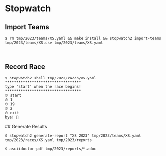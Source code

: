# Stopwatch

## Import Teams

```
$ rm tmp/2023/teams/XS.yaml && make install && stopwatch2 import-teams tmp/2023/teams/XS.csv tmp/2023/teams/XS.yaml



```

## Record Race

```
$ stopwatch2 shell tmp/2023/races/XS.yaml
**********************************
type 'start' when the race begins!
**********************************
⏱ start
⏱ 1
⏱ 19
⏱ 2
⏱ exit
bye! 👋
```

## Generate Results

```
$ stopwatch2 generate-report "XS 2023" tmp/2023/teams/XS.yaml tmp/2023/races/XS.yaml tmp/2023/reports

$ asciidoctor-pdf tmp/2023/reports/*.adoc 
```